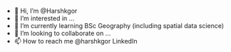 - 👋 Hi, I’m @Harshkgor
- 👀 I’m interested in ...
- 🌱 I’m currently learning BSc Geography (including spatial data science)
- 💞️ I’m looking to collaborate on ...
- 📫 How to reach me @harshkgor LinkedIn

<!---
Harshkgor/Harshkgor is a ✨ special ✨ repository because its `README.md` (this file) appears on your GitHub profile.
You can click the Preview link to take a look at your changes.
--->
